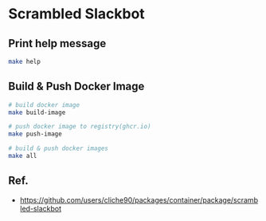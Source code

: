 # Scrambled Slackbot

## Print help message

```bash
make help
```

## Build & Push Docker Image

```bash
# build docker image
make build-image

# push docker image to registry(ghcr.io)
make push-image

# build & push docker images
make all 
```

## Ref.

- https://github.com/users/cliche90/packages/container/package/scrambled-slackbot



